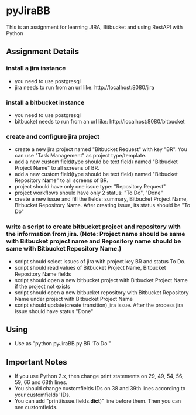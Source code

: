 # pyJiraBB
This is an assignment for learning JIRA, Bitbucket and using RestAPI with Python

## Assignment Details

### install a jira instance
* you need to use postgresql
* jira needs to run from an url like: http://localhost:8080/jira
 
### install a bitbucket instance
* you need to use postgresql
* bitbucket needs to run from an url like: http://localhost:8080/bitbucket
 
### create and configure jira project
* create a new jira project named "Bitbucket Request" with key "BR". You can use "Task Management" as project type/template.
* add a new custom field(type should be text field) named "Bitbucket Project Name" to all screens of BR.
* add a new custom field(type should be text field) named "Bitbucket Repository Name" to all screens of BR.
* project should have only one issue type: "Repository Request"
* project workflows should have only 2 status: "To Do", "Done"
* create a new issue and fill the fields: summary, Bitbucket Project Name, Bitbucket Repository Name. After creating issue, its status should be "To Do"
 
### write a script to create bitbucket project and repository with the information from jira. (Note: Project name should be same with Bitbucket project name and Repository name should be same with Bitbucket Repository Name.)
* script should select issues of jira with project key BR and status To Do.
* script should read values of Bitbucket Project Name, Bitbucket Repository Name fields
* script should open a new bitbucket project with Bitbucket Project Name if the project not exists
* script should open a new bitbucket repository with Bitbucket Repository Name under project with Bitbucket Project Name
* script should update(create transition) jira issue. After the process jira issue should have status "Done"

## Using

* Use as "python pyJiraBB.py BR 'To Do'"

## Important Notes

* If you use Python 2.x, then change print statements on 29, 49, 54, 56, 59, 66 and 68th lines.
* You should change customfields IDs on 38 and 39th lines according to your customfields' IDs.
* You can add "print(issue.fields.__dict__)" line before them. Then you can see customfields.
